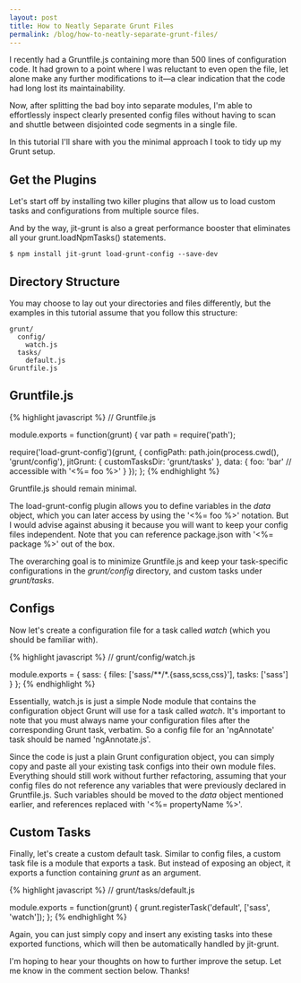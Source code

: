 ```yaml
---
layout: post
title: How to Neatly Separate Grunt Files
permalink: /blog/how-to-neatly-separate-grunt-files/
---
```


I recently had a Gruntfile.js containing more than 500 lines of configuration code. It had grown to a point where I was reluctant to even open the file, let alone make any further modifications to it—a clear indication that the code had long lost its maintainability.

Now, after splitting the bad boy into separate modules, I'm able to effortlessly inspect clearly presented config files without having to scan and shuttle between disjointed code segments in a single file.

In this tutorial I'll share with you the minimal approach I took to tidy up my Grunt setup.

## Get the Plugins

Let's start off by installing two killer plugins that allow us to load custom tasks and configurations from multiple source files.

And by the way, jit-grunt is also a great performance booster that eliminates all your grunt.loadNpmTasks() statements.

```
$ npm install jit-grunt load-grunt-config --save-dev
```

## Directory Structure

You may choose to lay out your directories and files differently, but the examples in this tutorial assume that you follow this structure:

```
grunt/
  config/
    watch.js
  tasks/
    default.js
Gruntfile.js
```

## Gruntfile.js

{% highlight javascript %}
// Gruntfile.js

module.exports = function(grunt) {
  var path = require('path');

  require('load-grunt-config')(grunt, {
    configPath: path.join(process.cwd(), 'grunt/config'),
    jitGrunt: {
      customTasksDir: 'grunt/tasks'
    },
    data: {
      foo: 'bar' // accessible with '<%= foo %>'
    }
  });
};
{% endhighlight %}

Gruntfile.js should remain minimal.

The load-grunt-config plugin allows you to define variables in the *data* object, which you can later access by using the '<%= foo %>' notation. But I would advise against abusing it because you will want to keep your config files independent. Note that you can reference package.json with '<%= package %>' out of the box.

The overarching goal is to minimize Gruntfile.js and keep your task-specific configurations in the *grunt/config* directory, and custom tasks under *grunt/tasks*.

## Configs

Now let's create a configuration file for a task called *watch* (which you should be familiar with).

{% highlight javascript %}
// grunt/config/watch.js

module.exports = {
  sass: {
    files: ['sass/**/*.{sass,scss,css}'],
    tasks: ['sass']
  }
};
{% endhighlight %}

Essentially, watch.js is just a simple Node module that contains the configuration object Grunt will use for a task called *watch*. It's important to note that you must always name your configuration files after the corresponding Grunt task, verbatim. So a config file for an 'ngAnnotate' task should be named 'ngAnnotate.js'.

Since the code is just a plain Grunt configuration object, you can simply copy and paste all your existing task configs into their own module files. Everything should still work without further refactoring, assuming that your config files do not reference any variables that were previously declared in Gruntfile.js. Such variables should be moved to the *data* object mentioned earlier, and references replaced with '<%= propertyName %>'.

## Custom Tasks

Finally, let's create a custom default task. Similar to config files, a custom task file is a module that exports a task. But instead of exposing an object, it exports a function containing *grunt* as an argument.

{% highlight javascript %}
// grunt/tasks/default.js

module.exports = function(grunt) {
  grunt.registerTask('default', ['sass', 'watch']);
};
{% endhighlight %}

Again, you can just simply copy and insert any existing tasks into these exported functions, which will then be automatically handled by jit-grunt.

I'm hoping to hear your thoughts on how to further improve the setup. Let me know in the comment section below. Thanks!
